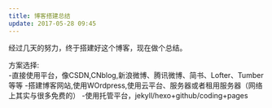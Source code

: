 ```yaml
---
title: 博客搭建总结
update: 2017-05-28 09:45
---
```



经过几天的努力，终于搭建好这个博客，现在做个总结。  

方案选择:  
-直接使用平台，像CSDN,CNblog,新浪微博、腾讯微博、简书、Lofter、Tumber等等 
-搭建博客网站,使用WOrdpress,使用云平台、服务器或者租用服务器（网络上其实与很多免费的）
-使用托管平台，jekyll/hexo+github/coding+pages
